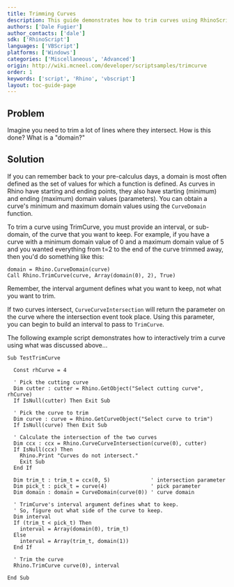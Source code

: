 ```yaml
---
title: Trimming Curves
description: This guide demonstrates how to trim curves using RhinoScript.
authors: ['Dale Fugier']
author_contacts: ['dale']
sdk: ['RhinoScript']
languages: ['VBScript']
platforms: ['Windows']
categories: ['Miscellaneous', 'Advanced']
origin: http://wiki.mcneel.com/developer/scriptsamples/trimcurve
order: 1
keywords: ['script', 'Rhino', 'vbscript']
layout: toc-guide-page
---
```


 
## Problem

Imagine you need to trim a lot of lines where they intersect.  How is this done?  What is a "domain?"

## Solution

If you can remember back to your pre-calculus days, a domain is most often defined as the set of values for which a function is defined.  As curves in Rhino have starting and ending points, they also have starting (minimum) and ending (maximum) domain values (parameters).  You can obtain a curve's minimum and maximum domain values using the `CurveDomain` function.

To trim a curve using TrimCurve, you must provide an interval, or sub-domain, of the curve that you want to keep.  For example, if you have a curve with a minimum domain value of 0 and a maximum domain value of 5 and you wanted everything from t=2 to the end of the curve trimmed away, then you'd do something like this:

```vbnet
domain = Rhino.CurveDomain(curve)
Call Rhino.TrimCurve(curve, Array(domain(0), 2), True)
```

Remember, the interval argument defines what you want to keep, not what you want to trim.

If two curves intersect, `CurveCurveIntersection` will return the parameter on the curve where the intersection event took place.  Using this parameter, you can begin to build an interval to pass to `TrimCurve`.

The following example script demonstrates how to interactively trim a curve using what was discussed above...

```vbnet
Sub TestTrimCurve

  Const rhCurve = 4

  ' Pick the cutting curve
  Dim cutter : cutter = Rhino.GetObject("Select cutting curve", rhCurve)
  If IsNull(cutter) Then Exit Sub

  ' Pick the curve to trim    
  Dim curve : curve = Rhino.GetCurveObject("Select curve to trim")
  If IsNull(curve) Then Exit Sub

  ' Calculate the intersection of the two curves      
  Dim ccx : ccx = Rhino.CurveCurveIntersection(curve(0), cutter)
  If IsNull(ccx) Then
    Rhino.Print "Curves do not intersect."
    Exit Sub
  End If

  Dim trim_t : trim_t = ccx(0, 5)             ' intersection parameter
  Dim pick_t : pick_t = curve(4)              ' pick parameter
  Dim domain : domain = CurveDomain(curve(0)) ' curve domain

  ' TrimCurve's interval argument defines what to keep.
  ' So, figure out what side of the curve to keep.
  Dim interval
  If (trim_t < pick_t) Then
    interval = Array(domain(0), trim_t)
  Else
    interval = Array(trim_t, domain(1))
  End If

  ' Trim the curve
  Rhino.TrimCurve curve(0), interval

End Sub
```
